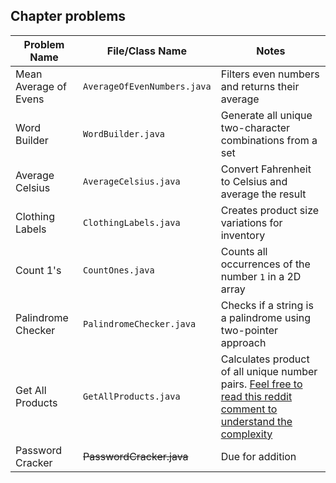 ## Chapter problems

| Problem Name          | File/Class Name        | Notes |
|-----------------------|------------------------|-------|
|Mean Average of Evens      | `AverageOfEvenNumbers.java` | Filters even numbers and returns their average |
| Word Builder          | `WordBuilder.java`        | Generate all unique two-character combinations from a set|
| Average Celsius       | `AverageCelsius.java`  | Convert Fahrenheit to Celsius and average the result |
| Clothing Labels       | `ClothingLabels.java`  | Creates product size variations for inventory |
| Count 1's             | `CountOnes.java`       | Counts all occurrences of the number `1` in a 2D array |
| Palindrome Checker    | `PalindromeChecker.java` | Checks if a string is a palindrome using two-pointer approach |
| Get All Products      | `GetAllProducts.java`  | Calculates product of all unique number pairs. [Feel free to read this reddit comment to understand the complexity](https://www.reddit.com/r/mathematics/comments/v3tgpx/comment/ib0eivk/?utm_source=share&utm_medium=web3x&utm_name=web3xcss&utm_term=1&utm_content=share_button) |
| Password Cracker |~~PasswordCracker.java~~| Due for addition|
